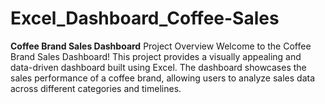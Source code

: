 # Excel_Dashboard_Coffee-Sales
**Coffee Brand Sales Dashboard**
Project Overview
Welcome to the Coffee Brand Sales Dashboard! This project provides a visually appealing and data-driven dashboard built using Excel. The dashboard showcases the sales performance of a coffee brand, allowing users to analyze sales data across different categories and timelines.
